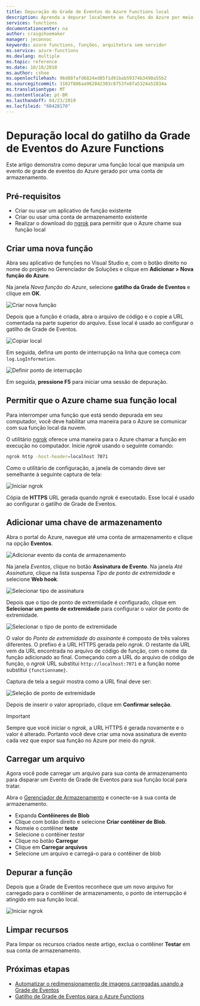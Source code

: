 ```yaml
---
title: Depuração do Grade de Eventos do Azure Functions local
description: Aprenda a depurar localmente as funções do Azure por meio de um evento de Grade de Eventos
services: functions
documentationcenter: na
author: craigshoemaker
manager: jeconnoc
keywords: azure functions, funções, arquitetura sem servidor
ms.service: azure-functions
ms.devlang: multiple
ms.topic: reference
ms.date: 10/18/2018
ms.author: cshoe
ms.openlocfilehash: 96d88fafd6824ed85f1d91bab59374b3490a55b2
ms.sourcegitcommit: 3102f886aa962842303c8753fe8fa5324a52834a
ms.translationtype: MT
ms.contentlocale: pt-BR
ms.lasthandoff: 04/23/2019
ms.locfileid: "60428170"
---
```

# <a name="azure-function-event-grid-trigger-local-debugging"></a>Depuração local do gatilho da Grade de Eventos do Azure Functions

Este artigo demonstra como depurar uma função local que manipula um evento de grade de eventos do Azure gerado por uma conta de armazenamento. 

## <a name="prerequisites"></a>Pré-requisitos

- Criar ou usar um aplicativo de função existente
- Criar ou usar uma conta de armazenamento existente
- Realizar o download do [ngrok](https://ngrok.com/) para permitir que o Azure chame sua função local

## <a name="create-a-new-function"></a>Criar uma nova função

Abra seu aplicativo de funções no Visual Studio e, com o botão direito no nome do projeto no Gerenciador de Soluções e clique em **Adicionar > Nova função do Azure**.

Na janela *Nova função do Azure*, selecione **gatilho da Grade de Eventos** e clique em **OK**.

![Criar nova função](./media/functions-debug-event-grid-trigger-local/functions-debug-event-grid-trigger-local-add-function.png)

Depois que a função é criada, abra o arquivo de código e o copie a URL comentada na parte superior do arquivo. Esse local é usado ao configurar o gatilho de Grade de Eventos.

![Copiar local](./media/functions-debug-event-grid-trigger-local/functions-debug-event-grid-trigger-local-copy-location.png)

Em seguida, defina um ponto de interrupção na linha que começa com `log.LogInformation`.

![Definir ponto de interrupção](./media/functions-debug-event-grid-trigger-local/functions-debug-event-grid-trigger-local-set-breakpoint.png)


Em seguida, **pressione F5** para iniciar uma sessão de depuração.

## <a name="allow-azure-to-call-your-local-function"></a>Permitir que o Azure chame sua função local

Para interromper uma função que está sendo depurada em seu computador, você deve habilitar uma maneira para o Azure se comunicar com sua função local da nuvem.

O utilitário [ngrok](https://ngrok.com/) oferece uma maneira para o Azure chamar a função em execução no computador. Inicie *ngrok* usando o seguinte comando:

```bash
ngrok http -host-header=localhost 7071
```
Como o utilitário de configuração, a janela de comando deve ser semelhante à seguinte captura de tela:

![Iniciar ngrok](./media/functions-debug-event-grid-trigger-local/functions-debug-event-grid-trigger-local-ngrok.png)

Cópia de **HTTPS** URL gerada quando *ngrok* é executado. Esse local é usado ao configurar o gatilho de Grade de Eventos.

## <a name="add-a-storage-event"></a>Adicionar uma chave de armazenamento

Abra o portal do Azure, navegue até uma conta de armazenamento e clique na opção **Eventos**.

![Adicionar evento da conta de armazenamento](./media/functions-debug-event-grid-trigger-local/functions-debug-event-grid-trigger-local-add-event.png)

Na janela *Eventos*, clique no botão **Assinatura de Evento**. Na janela *Até Assinatura*, clique na lista suspensa *Tipo de ponto de extremidade* e selecione **Web hook**.

![Selecionar tipo de assinatura](./media/functions-debug-event-grid-trigger-local/functions-debug-event-grid-trigger-local-event-subscription-type.png)

Depois que o tipo de ponto de extremidade é configurado, clique em **Selecionar um ponto de extremidade** para configurar o valor de ponto de extremidade.

![Selecionar o tipo de ponto de extremidade](./media/functions-debug-event-grid-trigger-local/functions-debug-event-grid-trigger-local-event-subscription-endpoint.png)

O valor do *Ponto de extremidade do assinante* é composto de três valores diferentes. O prefixo é a URL HTTPS gerada pelo *ngrok*. O restante da URL vem da URL encontrada no arquivo de código de função, com o nome da função adicionado ao final. Começando com a URL do arquivo de código de função, o *ngrok* URL substitui `http://localhost:7071` e a função nome substitui `{functionname}`.

Captura de tela a seguir mostra como a URL final deve ser:

![Seleção de ponto de extremidade](./media/functions-debug-event-grid-trigger-local/functions-debug-event-grid-trigger-local-event-subscription-endpoint-selection.png)

Depois de inserir o valor apropriado, clique em **Confirmar seleção**.

> [!IMPORTANT]
> Sempre que você iniciar o *ngrok*, a URL HTTPS é gerada novamente e o valor é alterado. Portanto você deve criar uma nova assinatura de evento cada vez que expor sua função no Azure por meio do *ngrok*.

## <a name="upload-a-file"></a>Carregar um arquivo

Agora você pode carregar um arquivo para sua conta de armazenamento para disparar um Evento de Grade de Eventos para sua função local para tratar. 

Abra o [Gerenciador de Armazenamento](https://azure.microsoft.com/features/storage-explorer/) e conecte-se à sua conta de armazenamento. 

- Expanda **Contêineres de Blob** 
- Clique com botão direito e selecione **Criar contêiner de Blob**.
- Nomeie o contêiner **teste**
- Selecione o contêiner *testar*
- Clique no botão **Carregar**
- Clique em **Carregar arquivos**
- Selecione um arquivo e carregá-o para o contêiner de blob

## <a name="debug-the-function"></a>Depurar a função

Depois que a Grade de Eventos reconhece que um novo arquivo for carregado para o contêiner de armazenamento, o ponto de interrupção é atingido em sua função local.

![Iniciar ngrok](./media/functions-debug-event-grid-trigger-local/functions-debug-event-grid-trigger-local-breakpoint.png)

## <a name="clean-up-resources"></a>Limpar recursos

Para limpar os recursos criados neste artigo, exclua o contêiner **Testar** em sua conta de armazenamento.

## <a name="next-steps"></a>Próximas etapas

- [Automatizar o redimensionamento de imagens carregadas usando a Grade de Eventos](../event-grid/resize-images-on-storage-blob-upload-event.md)
- [Gatilho de Grade de Eventos para o Azure Functions](./functions-bindings-event-grid.md)
